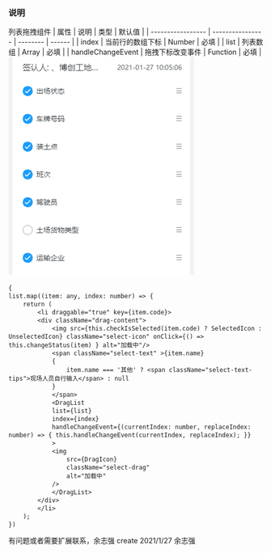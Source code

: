 ### 说明

列表拖拽组件
| 属性              | 说明             | 类型     | 默认值 |
| ----------------- | ---------------- | -------- | ------ |
| index             | 当前行的数组下标 | Number   | 必填   |
| list              | 列表数组         | Array    | 必填   |
| handleChangeEvent | 拖拽下标改变事件 | Function | 必填   |
![example](.\example.gif)

```
{
list.map((item: any, index: number) => {
    return (
        <li draggable="true" key={item.code}>
        <div className="drag-content">
            <img src={this.checkIsSelected(item.code) ? SelectedIcon : UnselectedIcon} className="select-icon" onClick={() => this.changeStatus(item) } alt="加载中"/>
            <span className="select-text" >{item.name}
            {
                item.name === '其他' ? <span className="select-text-tips">现场人员自行输入</span> : null
            }
            </span>
            <DragList
            list={list}
            index={index}
            handleChangeEvent={(currentIndex: number, replaceIndex: number) => { this.handleChangeEvent(currentIndex, replaceIndex); }}
            >
            <img
                src={DragIcon}
                className="select-drag"
                alt="加载中"
            />
            </DragList>
        </div>
        </li>
    );
})
```

有问题或者需要扩展联系，余志强
create 2021/1/27 余志强
